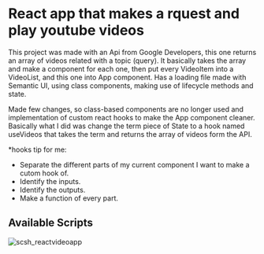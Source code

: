 # React app that makes a rquest and play youtube videos

This project was made with an Api from Google Developers, this one returns an array of videos related with a topic (query).
It basically takes the array and make a component for each one, then put every VideoItem into a VideoList, and this one into App component.
Has a loading file made with Semantic UI, using class components, making use of lifecycle methods and state.

Made few changes, so class-based components are no longer used and implementation of custom react hooks to make the App component cleaner.
Basically what I did was change the term piece of State to a hook named useVideos that takes the term and returns the array of videos form the API.

*hooks tip for me:
- Separate the different parts of my current component I want to make a cutom hook of.
- Identify the inputs.
- Identify the outputs.
- Make a function of every part.

## Available Scripts

![scsh_reactvideoapp](https://user-images.githubusercontent.com/88792194/154122715-a53f1fd4-9846-4e1e-9d2a-6cd9fe83fbc3.png)
